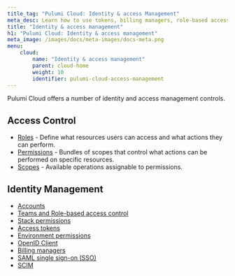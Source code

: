 ```yaml
---
title_tag: "Pulumi Cloud: Identity & access Management"
meta_desc: Learn how to use tokens, billing managers, role-based access control, SAML, and SCIM with the Pulumi Cloud.
title: "Identity & access management"
h1: "Pulumi Cloud: Identity & access management"
meta_image: /images/docs/meta-images/docs-meta.png
menu:
    cloud:
        name: "Identity & access management"
        parent: cloud-home
        weight: 10
        identifier: pulumi-cloud-access-management
---
```


Pulumi Cloud offers a number of identity and access management controls.

## Access Control

- [Roles](/docs/pulumi-cloud/access-management/roles) - Define what resources users can access and what actions they can perform.
- [Permissions](/docs/pulumi-cloud/access-management/permissions) - Bundles of scopes that control what actions can be performed on specific resources.
- [Scopes](/docs/pulumi-cloud/access-management/scopes) - Available operations assignable to permissions.

## Identity Management

- [Accounts](accounts/)
- [Teams and Role-based access control](teams/)
- [Stack permissions](stack-permissions/)
- [Access tokens](access-tokens/)
- [Environment permissions](environment-permissions/)
- [OpenID Client](oidc-client/)
- [Billing managers](billing-managers/)
- [SAML single sign-on (SSO)](saml/)
- [SCIM](scim/)
